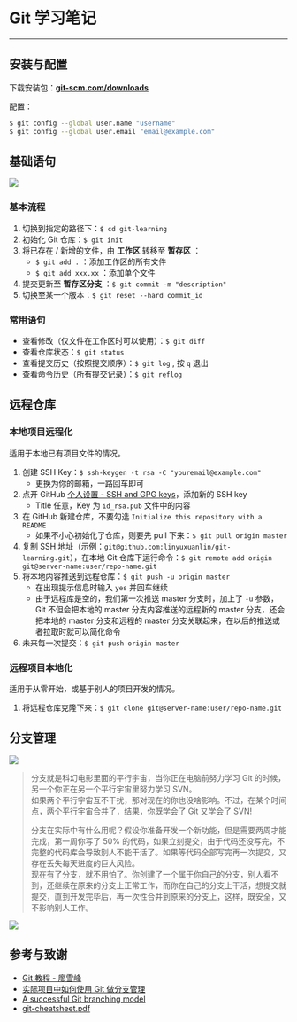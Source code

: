 # Git 学习笔记

---

## 安装与配置

下载安装包：[**git-scm.com/downloads**](https://git-scm.com/downloads)

配置：
```bash
$ git config --global user.name "username"
$ git config --global user.email "email@example.com"
```

## 基础语句

![](https://cdn.jsdelivr.net/gh/linyuxuanlin/Wiki-media/img/20200216204934.png)

### 基本流程

1. 切换到指定的路径下：`$ cd git-learning`
2. 初始化 Git 仓库：`$ git init`
3. 将已存在 / 新增的文件，由 **工作区** 转移至 **暂存区** ：
   * `$ git add .` ：添加工作区的所有文件
   * `$ git add xxx.xx` ：添加单个文件
4. 提交更新至 **暂存区分支** ：`$ git commit -m "description"`
5. 切换至某一个版本：`$ git reset --hard commit_id`

### 常用语句

* 查看修改（仅文件在工作区时可以使用）：`$ git diff`
* 查看仓库状态：`$ git status`
* 查看提交历史（按照提交顺序）：`$ git log` , 按 `q` 退出
* 查看命令历史（所有提交记录）：`$ git reflog`


## 远程仓库

### 本地项目远程化
适用于本地已有项目文件的情况。
1. 创建 SSH Key：`$ ssh-keygen -t rsa -C "youremail@example.com"`
   * 更换为你的邮箱，一路回车即可
2. 点开 GitHub [个人设置 - SSH and GPG keys](https://github.com/settings/keys)，添加新的 SSH key
   * Title 任意，Key 为 `id_rsa.pub` 文件中的内容
3. 在 GitHub 新建仓库，不要勾选 `Initialize this repository with a README`
   * 如果不小心初始化了仓库，则要先 pull 下来：`$ git pull origin master`
4. 复制 SSH 地址（示例：`git@github.com:linyuxuanlin/git-learning.git`），在本地 Git 仓库下运行命令：`$ git remote add origin git@server-name:user/repo-name.git`
5. 将本地内容推送到远程仓库：`$ git push -u origin master` 
   * 在出现提示信息时输入 `yes` 并回车继续
   * 由于远程库是空的，我们第一次推送 master 分支时，加上了 `-u` 参数，Git 不但会把本地的 master 分支内容推送的远程新的 master 分支，还会把本地的 master 分支和远程的 master 分支关联起来，在以后的推送或者拉取时就可以简化命令
6. 未来每一次提交：`$ git push origin master`

### 远程项目本地化
适用于从零开始，或基于别人的项目开发的情况。
1. 将远程仓库克隆下来：`$ git clone git@server-name:user/repo-name.git`


## 分支管理

![](https://cdn.jsdelivr.net/gh/linyuxuanlin/Wiki-media/img/20200217195056.png)


> 分支就是科幻电影里面的平行宇宙，当你正在电脑前努力学习 Git 的时候，另一个你正在另一个平行宇宙里努力学习 SVN。  
> 如果两个平行宇宙互不干扰，那对现在的你也没啥影响。不过，在某个时间点，两个平行宇宙合并了，结果，你既学会了 Git 又学会了 SVN!   
>   
> 分支在实际中有什么用呢？假设你准备开发一个新功能，但是需要两周才能完成，第一周你写了 50% 的代码，如果立刻提交，由于代码还没写完，不完整的代码库会导致别人不能干活了。如果等代码全部写完再一次提交，又存在丢失每天进度的巨大风险。  
> 现在有了分支，就不用怕了。你创建了一个属于你自己的分支，别人看不到，还继续在原来的分支上正常工作，而你在自己的分支上干活，想提交就提交，直到开发完毕后，再一次性合并到原来的分支上，这样，既安全，又不影响别人工作。

![](https://cdn.jsdelivr.net/gh/linyuxuanlin/Wiki-media/img/20200217202649.png)





## 参考与致谢
* [Git 教程 - 廖雪峰](https://www.liaoxuefeng.com/wiki/896043488029600)
* [实际项目中如何使用 Git 做分支管理](https://blog.csdn.net/ShuSheng0007/article/details/80791849)
* [A successful Git branching model](https://nvie.com/posts/a-successful-git-branching-model/)
* [git-cheatsheet.pdf](https://cdn.jsdelivr.net/gh/linyuxuanlin/Wiki-media/doc/git-cheatsheet.pdf)
